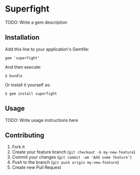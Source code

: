 # Superfight

TODO: Write a gem description

## Installation

Add this line to your application's Gemfile:

    gem 'superfight'

And then execute:

    $ bundle

Or install it yourself as:

    $ gem install superfight

## Usage

TODO: Write usage instructions here

## Contributing

1. Fork it
2. Create your feature branch (`git checkout -b my-new-feature`)
3. Commit your changes (`git commit -am 'Add some feature'`)
4. Push to the branch (`git push origin my-new-feature`)
5. Create new Pull Request
